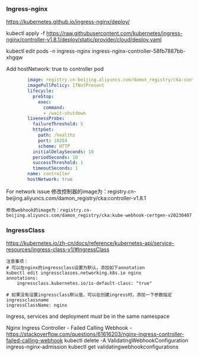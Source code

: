 
### Ingress-nginx

https://kubernetes.github.io/ingress-nginx/deploy/


kubectl apply -f https://raw.githubusercontent.com/kubernetes/ingress-nginx/controller-v1.8.1/deploy/static/provider/cloud/deploy.yaml

kubectl edit pods -n ingress-nginx ingress-nginx-controller-58fb7887bb-xhgqw

Add hostNetwork: true to controller pod

```yaml
        image: registry.cn-beijing.aliyuncs.com/damon_registry/cka:controller-v1.8.1 
        imagePullPolicy: IfNotPresent
        lifecycle:
          preStop:
            exec:
              command:
              - /wait-shutdown
        livenessProbe:
          failureThreshold: 5
          httpGet:
            path: /healthz
            port: 10254
            scheme: HTTP
          initialDelaySeconds: 10
          periodSeconds: 10
          successThreshold: 1
          timeoutSeconds: 1
        name: controller
        hostNetwork: true
```

For network issue
	修改控制器的image为：registry.cn-beijing.aliyuncs.com/damon_registry/cka:controller-v1.8.1
	
	修改webhook的image为：registry.cn-beijing.aliyuncs.com/damon_registry/cka:kube-webhook-certgen-v20230407


### IngressClass 
https://kubernetes.io/zh-cn/docs/reference/kubernetes-api/service-resources/ingress-class-v1/#IngressClass
```
注意事项：
# 可以在nginx的ingressclass设置为默认，添加如下annotation
kubectl edit ingressclasses.networking.k8s.io nginx
annotations:
    ingressclass.kubernetes.io/is-default-class: "true"

# 如果没有设置ingressclass默认值，可以在创建ingress时，添加一下参数指定ingressclassname
ingressClassName: nginx
```

Ingress, services and deployment must be in the same namespace


Nginx Ingress Controller - Failed Calling Webhook - https://stackoverflow.com/questions/61616203/nginx-ingress-controller-failed-calling-webhook
kubectl delete -A ValidatingWebhookConfiguration ingress-nginx-admission
 kubectl get validatingwebhookconfigurations 
